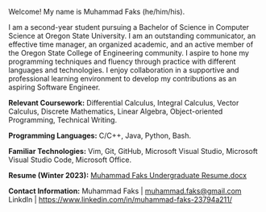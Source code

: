 Welcome! My name is Muhammad Faks (he/him/his).

I am a second-year student pursuing a Bachelor of Science in Computer Science at Oregon State University.
I am an outstanding communicator, an effective time manager, an organized academic, and an active member of the Oregon State College of Engineering community.
I aspire to hone my programming techniques and fluency through practice with different languages and technologies. 
I enjoy collaboration in a supportive and professional learning environment to develop my contributions as an aspiring Software Engineer.

**Relevant Coursework:** Differential Calculus, Integral Calculus, Vector Calculus, Discrete Mathematics, Linear Algebra, Object-oriented Programming, Technical Writing. 

**Programming Languages:** C/C++, Java, Python, Bash. 

**Familiar Technologies:** Vim, Git, GitHub, Microsoft Visual Studio, Microsoft Visual Studio Code, Microsoft Office. 

**Resume (Winter 2023):**
[Muhammad Faks Undergraduate Resume.docx](https://github.com/mfaks/mfaks/files/10283023/Muhammad.Faks.Undergraduate.Resume.docx)



**Contact Information:**
Muhammad Faks | muhammad.faks@gmail.com
LinkdIn | https://www.linkedin.com/in/muhammad-faks-23794a211/
